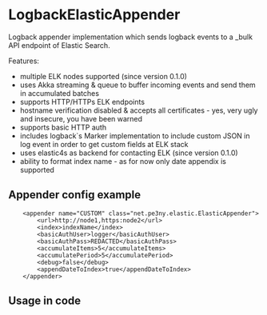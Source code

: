 # LogbackElasticAppender
Logback appender implementation which sends logback events to a _bulk API endpoint of Elastic Search.

Features:
- multiple ELK nodes supported (since version 0.1.0)
- uses Akka streaming & queue to buffer incoming events and send them in accumulated batches
- supports HTTP/HTTPs ELK endpoints
- hostname verification disabled & accepts all certificates - yes, very ugly and insecure, you have been warned
- supports basic HTTP auth
- includes logback`s Marker implementation to include custom JSON in log event in order to get custom fields at ELK stack
- uses elastic4s as backend for contacting ELK (since version 0.1.0)
- ability to format index name - as for now only date appendix is supported

## Appender config example

```
    <appender name="CUSTOM" class="net.pe3ny.elastic.ElasticAppender">
        <url>http://node1,https:node2</url>
        <index>indexName</index>
        <basicAuthUser>logger</basicAuthUser>
        <basicAuthPass>REDACTED</basicAuthPass>
        <accumulateItems>5</accumulateItems>
        <accumulatePeriod>5</accumulatePeriod>
        <debug>false</debug>
        <appendDateToIndex>true</appendDateToIndex>
    </appender>
```

## Usage in code
